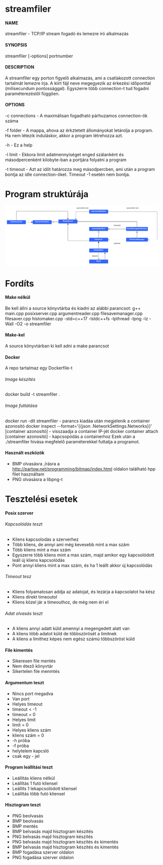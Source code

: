 # streamfiler
#### NAME
streamfiler - TCP/IP stream fogadó és lemezre író alkalmazás

#### SYNOPSIS
streamfiler [-options] portnumber

#### DESCRIPTION
A streamfiler egy porton figyelő alkalmazás, ami a csatlakozott connection tartalmát lemezre írja. A kiírt fájl neve megegyezik az érkezési időponttal (milisecundum pontossággal). Egyszerre több connection-t tud fogadni paraméterezéstől függően.

#### OPTIONS

-c connections
    - A maximálisan fogadható párhuzamos connection-ök száma

-f folder
    - A mappa, ahova az érkztetett állományokat letárolja a program. Ha nem létezik induláskor, akkor a program létrehozza azt.

-h
    - Ez a help

-l limit
    - Ekkora limit adatmennyiséget enged szálanként és másodpercenként kilobyte-ban a portjára folyatni a program

-t timeout
    - Azt az időt határozza meg másodpercben, ami után a program bontja az idle connection-öket. Timeout -1 esetén nem bontja.
# Program struktúrája
![](https://raw.githubusercontent.com/NDD86/streamfiler/main/structure.bmp)
# Fordíts
#### Make nélkül
Be kell állni a source könyvtárba és kiadni az alábbi parancsot:
g++ main.cpp posixserver.cpp argumentreader.cpp filesavemanager.cpp filesaver.cpp histomaker.cpp -std=c++17 -lstdc++fs -lpthread -lpng -lz -Wall -O2 -o streamfiler
#### Make-kel
A source könyvtárban ki kell adni a make parancsot
#### Docker
A repo tartalmaz egy Dockerfile-t
###### Image készítés
docker build -t streamfiler .
###### Image futtatása
docker run -dit  streamfiler - parancs kiadáa után megjelenik a container azonositó
docker inspect --format='{{json .NetworkSettings.Networks}}' [container azonositó] - visszaadja a container IP-jét
docker container attach [container azonositó] - kapcsopódás a containerhoz
Ezek után a ./streamfiler hívása megfelelő paraméterekkel futtatja a programot.

#### Használt eszközök
* BMP olvasásra ,írásra a http://partow.net/programming/bitmap/index.html oldalon található hpp filet használtam
* PNG olvasásra a libpng-t

# Tesztelési esetek
#### Posix szerver
###### Kapcsolódás teszt
* Kilens kapcsolodás a szerverhez
* Több kliens, de annyi ami még kevesebb mint a max szám
* Több kliens mint a max szám
* Egyszerre több kliens mint a max szám, majd amikor egy kapcsolódott leáll új kliens kapcsolódás
* Pont annyi kliens mint a max szám, és ha 1 leállt akkor új kapcsolódás
###### Timeout tesz
* Kliens folyamatosan addja az adatojat, és lezárja a kapcsolatot ha kész
* Kliens direkt timeoutol
* Kliens közel jár a timeouthoz, de még nem éri el
###### Adat olvasás teszt
* A kliens annyi adatt küld amennyi a megengedett alatt van
* A kliens több adatot küld de többszörösét a limitnek
* A kliens a limithez képes nem egész számú többszöröst küld
#### File kimentés
* Sikeresen file mentés
* Nem étező könyvtár
* Sikertelen file menmtés
#### Argumentum teszt
* Nincs port megadva
* Van port
* Helyes timeout
* timeout < -1
* timeout = 0
* Helyes limit
* limit = 0
* Helyes kliens szám
* kliens szám = 0
* -h próba
* -f próba
* helytelem kapcsló
* csak egy - jel
#### Program leállítási teszt
* Leállítás kliens nélkül
* Leállítás 1 futó kliensel
* Leállíts 1 lekapcsolódott kliensel
* Leállítás több futó kliensel
#### Hisztogram teszt
* PNG beolvasás
* BMP beolvasás
* BMP mentés
* BMP belvasás majd hisztogram készités
* PNG belvasás majd hisztogram készités
* PNG belvasás majd hisztogram készités és kimentés
* BMP belvasás majd hisztogram készités és kimentés
* BMP fogadása szerver oldalon
* PNG fogadása szerver oldalon
